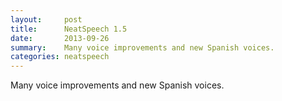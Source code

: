 ```yaml
---
layout:     post
title:      NeatSpeech 1.5 
date:       2013-09-26
summary:    Many voice improvements and new Spanish voices.
categories: neatspeech
---
```

Many voice improvements and new Spanish voices.